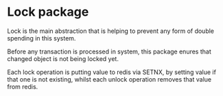# Lock package

Lock is the main abstraction that is helping to prevent any form of double spending in this system.

Before any transaction is processed in system, this package enures that changed object is not being locked yet.

Each lock operation is putting value to redis via SETNX, by setting value if that one is not existing, whilst each unlock operation removes that value from redis.
